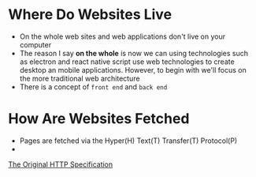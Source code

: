 # Where Do Websites Live

- On the whole web sites and web applications don't live on your computer
- The reason I say **on the whole** is now we can using technologies such as electron and 
  react native script use web technologies to create desktop an mobile applications.
  However, to begin with we'll focus on the more traditional web architecture 
- There is a concept of `front end` and `back end`
 
 
 # How Are Websites Fetched 
 
 - Pages are fetched via the Hyper(H) Text(T) Transfer(T) Protocol(P)
 - 
 
 
 [The Original HTTP Specification](https://www.rfc-editor.org/rfc/rfc2616.txt)